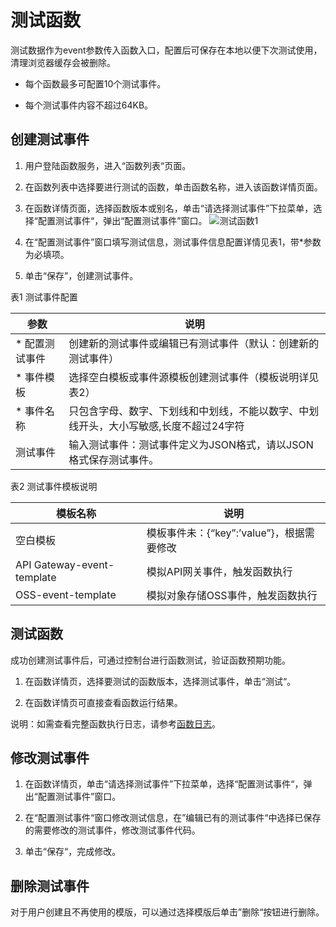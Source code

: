 # 测试函数

测试数据作为event参数传入函数入口，配置后可保存在本地以便下次测试使用，清理浏览器缓存会被删除。

* 每个函数最多可配置10个测试事件。

* 每个测试事件内容不超过64KB。

 

## 创建测试事件

 1. 用户登陆函数服务，进入“函数列表“页面。
 
 2. 在函数列表中选择要进行测试的函数，单击函数名称，进入该函数详情页面。

 3. 在函数详情页面，选择函数版本或别名，单击“请选择测试事件”下拉菜单，选择“配置测试事件“，弹出“配置测试事件”窗口。
 ![测试函数1](https://github.com/jdcloudcom/cn/blob/functionservice/image/Elastic-Compute/functionservice/test1.PNG)
 4. 在“配置测试事件”窗口填写测试信息，测试事件信息配置详情见表1，带*参数为必填项。
 5. 单击“保存”，创建测试事件。

表1 测试事件配置

| 参数         | 说明                                                         |
| ------------ | ------------------------------------------------------------ |
|* 配置测试事件 | 创建新的测试事件或编辑已有测试事件（默认：创建新的测试事件）  |
|* 事件模板     | 选择空白模板或事件源模板创建测试事件（模板说明详见表2） |
|* 事件名称     | 只包含字母、数字、下划线和中划线，不能以数字、中划线开头，大小写敏感,长度不超过24字符               |
| 测试事件     | 输入测试事件：测试事件定义为JSON格式，请以JSON格式保存测试事件。  |

表2 测试事件模板说明

| 模板名称                   | 说明                                      |
| -------------------------- | ----------------------------------------- |
| 空白模板                   | 模板事件未：{“key”:’value”}，根据需要修改 |
| API Gateway-event-template | 模拟API网关事件，触发函数执行             |
| OSS-event-template | 模拟对象存储OSS事件，触发函数执行             |



 
 


 

## 测试函数

成功创建测试事件后，可通过控制台进行函数测试，验证函数预期功能。

 1. 在函数详情页，选择要测试的函数版本，选择测试事件，单击“测试“。

 2. 在函数详情页可直接查看函数运行结果。

说明：如需查看完整函数执行日志，请参考[函数日志](../function-log.md)。

 

## 修改测试事件

 1. 在函数详情页，单击“请选择测试事件”下拉菜单，选择“配置测试事件“，弹出“配置测试事件”窗口。

 2. 在“配置测试事件“窗口修改测试信息，在”编辑已有的测试事件“中选择已保存的需要修改的测试事件，修改测试事件代码。

 3. 单击“保存“，完成修改。

 

## 删除测试事件

对于用户创建且不再使用的模版，可以通过选择模版后单击”删除“按钮进行删除。
 
